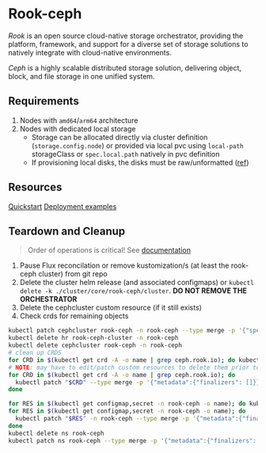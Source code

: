 # Rook-ceph

_Rook_ is an open source cloud-native storage orchestrator, providing the platform, framework, and support for a diverse set of storage solutions to natively integrate with cloud-native environments.

_Ceph_ is a highly scalable distributed storage solution, delivering object, block,
and file storage in one unified system.

## Requirements

1. Nodes with `amd64`/`arm64` architecture
2. Nodes with dedicated local storage
   - Storage can be allocated directly via cluster definition (`storage.config.node`)
     or provided via local pvc using `local-path` storageClass or `spec.local.path` natively in pvc definition
   - If provisioning local disks, the disks must be raw/unformatted ([ref](https://rook.io/docs/rook/v1.9/pre-reqs.html))

## Resources

[Quickstart](https://rook.io/docs/rook/latest/Getting-Started/quickstart/)
[Deployment examples](https://github.com/rook/rook/tree/master/deploy/examples)

## Teardown and Cleanup

> Order of operations is critical!  See [documentation](https://rook.io/docs/rook/v1.0/ceph-teardown.html)

1. Pause Flux reconcilation or remove kustomization/s (at least the rook-ceph cluster) from git repo
2. Delete the cluster helm release (and associated configmaps) or `kubectl delete -k ./cluster/core/rook-ceph/cluster`.
   **DO NOT REMOVE THE ORCHESTRATOR**
3. Delete the cephcluster custom resource (if it still exists)
4. Check crds for remaining objects

```sh
kubectl patch cephcluster rook-ceph -n rook-ceph --type merge -p '{"spec":{"cleanupPolicy":{"confirmation":"yes-really-destroy-data"}}}'
kubectl delete hr rook-ceph-cluster -n rook-ceph
kubectl delete cephcluster rook-ceph -n rook-ceph
# clean up CRDS
for CRD in $(kubectl get crd -A -o name | grep ceph.rook.io); do kubectl delete "$CRD"; done;
# NOTE: may have to edit/patch custom resources to delete them prior to force-removing finalzers for crds
for CRD in $(kubectl get crd -A -o name | grep ceph.rook.io); do
  kubectl patch "$CRD" --type merge -p '{"metadata":{"finalizers": []}}'
done

for RES in $(kubectl get configmap,secret -n rook-ceph -o name); do kubectl delete "$RES" -n rook-ceph; done;
for RES in $(kubectl get configmap,secret -n rook-ceph -o name); do
  kubectl patch "$RES" -n rook-ceph --type merge -p '{"metadata":{"finalizers": []}}'
done
kubectl delete ns rook-ceph
kubectl patch ns rook-ceph --type merge -p '{"metadata":{"finalizers": []}}'
```
